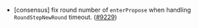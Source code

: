- [consensus] fix round number of `enterPropose`
  when handling `RoundStepNewRound` timeout.
  ([#9229](https://github.com/tendermint/tendermint/issues/9229))
